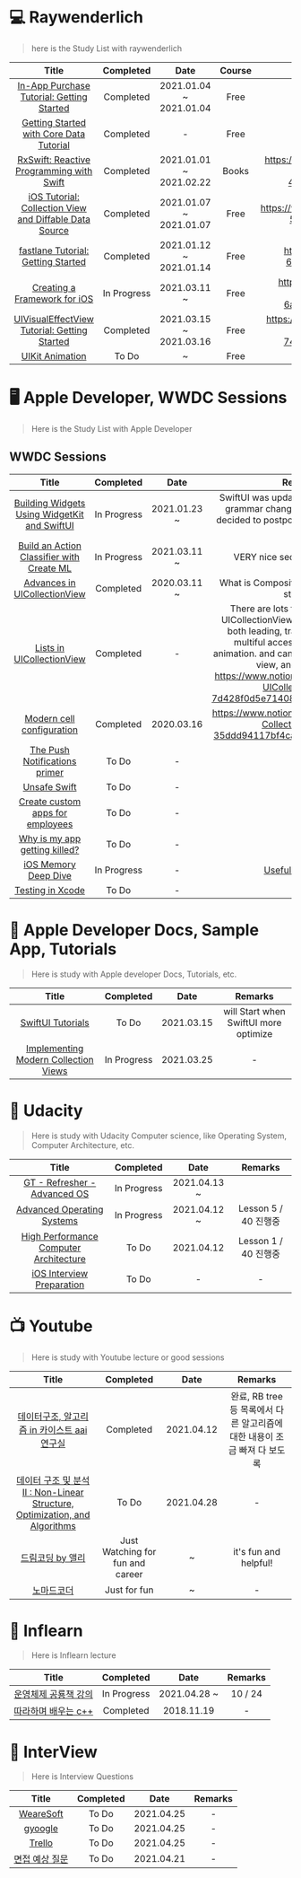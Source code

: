 # 💻 Raywenderlich

> here is the Study List with raywenderlich     

Title  | Completed | Date | Course | Remarks
:-----:|:---------:|:----:|:------:|:-------:|
[In-App Purchase Tutorial: Getting Started](https://www.raywenderlich.com/5456-in-app-purchase-tutorial-getting-started) | Completed | 2021.01.04 ~ 2021.01.04 | Free | 
[Getting Started with Core Data Tutorial](https://www.raywenderlich.com/7569-getting-started-with-core-data-tutorial) | Completed | - | Free |
[RxSwift: Reactive Programming with Swift](https://www.notion.so/odyflame/RxSwift-Reactive-Programming-with-Swift-45a7d7dff9464e309040aeea52e82f3e) | Completed | 2021.01.01 ~ 2021.02.22 | Books | https://www.notion.so/odyflame/RxSwift-Reactive-Programming-with-Swift-45a7d7dff9464e309040aeea52e82f3e
[iOS Tutorial: Collection View and Diffable Data Source](https://www.raywenderlich.com/8241072-ios-tutorial-collection-view-and-diffable-data-source) | Completed | 2021.01.07 ~ 2021.01.07 | Free | https://www.notion.so/odyflame/DiffableDataSource-5cdf757f3fe74c0fbde6e93019ade1b8
[fastlane Tutorial: Getting Started](https://www.raywenderlich.com/233168-fastlane-tutorial-getting-started) | Completed | 2021.01.12 ~ 2021.01.14 | Free | https://www.notion.so/odyflame/Fastlane-6f0b0ebcb13849deb6b92834dac0e50b
[Creating a Framework for iOS](https://www.raywenderlich.com/17753301-creating-a-framework-for-ios) | In Progress | 2021.03.11 ~ | Free | https://www.notion.so/odyflame/Creating-a-Framework-for-iOS-6a0a2273bc3e453a95dd194d82952652
[UIVisualEffectView Tutorial: Getting Started](https://www.raywenderlich.com/16125723-uivisualeffectview-tutorial-getting-started) | Completed | 2021.03.15 ~ 2021.03.16 | Free | https://www.notion.so/odyflame/Blur-Effect-with-UIVisualEffectView-74d1b1d1d6c6466ab527991b90cb0548
[UIKit Animation](https://www.raywenderlich.com/library?domain_ids%5B%5D=1&content_types%5B%5D=collection&sort_order=released_at) | To Do | ~ | Free |
     
# 🖥 Apple Developer, WWDC Sessions

> Here is the Study List with Apple Developer    
    
## WWDC Sessions
Title  | Completed | Date | Remarks 
:----:|:----------:|:-----:|:-----:|
[Building Widgets Using WidgetKit and SwiftUI](https://developer.apple.com/documentation/widgetkit/building_widgets_using_widgetkit_and_swiftui) | In Progress | 2021.01.23 ~ | SwiftUI was updated continuously, and grammar changed frequently, so we decided to postpone it a little and restart it. |
[Build an Action Classifier with Create ML](https://developer.apple.com/videos/play/wwdc2020/10043/) | In Progress | 2021.03.11 ~ | VERY nice sections.. interesting!
[Advances in UICollectionView](https://developer.apple.com/videos/play/wwdc2020/10097/) | Completed | 2020.03.11 ~ | What is Compositional Layout? need to study it..
[Lists in UICollectionView](https://developer.apple.com/videos/play/wwdc2020/10026/) | Completed | - | There are lots fo feature in iOS 14 UICollectionView. many accessaories, both leading, trailing cell. configure multiful accessaories, and swife animation. and can register header, footer view, and seperators.     https://www.notion.so/odyflame/List-in-UICollectionView-7d428f0d5e71408b997782ac97a15518
[Modern cell configuration](https://developer.apple.com/videos/play/wwdc2020/10027) | Completed | 2020.03.16 | https://www.notion.so/odyflame/Modern-Collection-Views-35ddd94117bf4caf8b14a5556e98542c
[The Push Notifications primer](https://developer.apple.com/videos/play/wwdc2020/10095/) | To Do | - | -
[Unsafe Swift](https://developer.apple.com/videos/play/wwdc2020/10648/) | To Do | - | -
[Create custom apps for employees](https://developer.apple.com/videos/play/wwdc2020/10222/) | To Do | - | -
[Why is my app getting killed?](https://developer.apple.com/videos/play/wwdc2020/10078/) | To Do | - | - 
[iOS Memory Deep Dive](https://developer.apple.com/videos/play/wwdc2018/416) | In Progress | - | [Usefull Reference](https://hcn1519.github.io/articles/2018-09/wwdc2018session416) 
[Testing in Xcode](https://developer.apple.com/videos/play/wwdc2019/413/) | To Do | - | -
      
# 📃 Apple Developer Docs, Sample App, Tutorials
     
> Here is study with Apple developer Docs, Tutorials, etc.

Title  | Completed | Date | Remarks 
:-----:|:---------:|:----:|:-------:|
[SwiftUI Tutorials](https://developer.apple.com/tutorials/swiftui) | To Do | 2021.03.15 | will Start when SwiftUI more optimize
[Implementing Modern Collection Views](https://developer.apple.com/documentation/uikit/views_and_controls/collection_views/implementing_modern_collection_views) | In Progress | 2021.03.25 | -
     
# 🏤 Udacity
     
> Here is study with Udacity Computer science, like Operating System, Computer Architecture, etc.

Title  | Completed | Date | Remarks 
:-----:|:---------:|:----:|:-------:|
[GT - Refresher - Advanced OS](https://classroom.udacity.com/courses/ud098) | In Progress | 2021.04.13 ~ | 
[Advanced Operating Systems](https://classroom.udacity.com/courses/ud189) | In Progress | 2021.04.12 ~  | Lesson 5 / 40 진행중
[High Performance Computer Architecture](https://classroom.udacity.com/courses/ud007) | To Do | 2021.04.12 | Lesson 1 / 40 진행중
[iOS Interview Preparation](https://classroom.udacity.com/courses/ud240) | To Do | - | -
      
# 📺 Youtube 

> Here is study with Youtube lecture or good sessions

Title  | Completed | Date | Remarks 
:-----:|:---------:|:----:|:-------:|
[데이터구조, 알고리즘 in 카이스트 aai 연구실 ](https://www.youtube.com/watch?v=yxbV3dLTWeM&list=PLbhbGI_ppZIQZIq1HiPM2rIBa_ikf9FWD&index=9&ab_channel=AAILabKaist) | Completed | 2021.04.12 | 완료, RB tree 등 목록에서 다른 알고리즘에 대한 내용이 조금 빠져 다 보도록 
[데이터 구조 및 분석 II : Non-Linear Structure, Optimization, and Algorithms](https://www.youtube.com/watch?v=SGa0qfYYB0k&list=PLbhbGI_ppZIS8EDpOliM7d8GA7wQqAs2q&ab_channel=AAILabKaist) | To Do | 2021.04.28 | -
[드림코딩 by 앨리](https://www.youtube.com/watch?v=wD8GnE_AJQQ&ab_channel=%EB%93%9C%EB%A6%BC%EC%BD%94%EB%94%A9by%EC%97%98%EB%A6%AC) | Just Watching for fun and career | ~ | it's fun and helpful!  
[노마드코더](https://www.youtube.com/watch?v=mwebn4D75Vg&ab_channel=%EB%85%B8%EB%A7%88%EB%93%9C%EC%BD%94%EB%8D%94NomadCoders) | Just for fun | ~ | -

# 📕 Inflearn

> Here is Inflearn lecture

Title | Completed | Date | Remarks
:----:|:---------:|:----:|:-------:|
[운영체제 공룡책 강의](https://www.inflearn.com/course/%EC%9A%B4%EC%98%81%EC%B2%B4%EC%A0%9C-%EA%B3%B5%EB%A3%A1%EC%B1%85-%EC%A0%84%EA%B3%B5%EA%B0%95%EC%9D%98/dashboard) | In Progress | 2021.04.28 ~  | 10 / 24
[따라하며 배우는 c++](https://www.inflearn.com/course/following-c-plus/dashboard) | Completed | 2018.11.19 | -

# 🔌 InterView

> Here is Interview Questions

Title | Completed | Date | Remarks
:----:|:---------:|:----:|:-------:|
[WeareSoft](https://github.com/gyoogle/tech-interview-for-developer) | To Do | 2021.04.25 | -
[gyoogle](https://github.com/gyoogle/tech-interview-for-developer) | To Do | 2021.04.25 | -
[Trello](https://trello.com/b/MugMXwGi/%EB%A9%B4%EC%A0%91%EC%A4%80%EB%B9%84%F0%9F%91%91) | To Do | 2021.04.25 | -
[면접 예상 질문](https://hyonee.tistory.com/136?category=913823) | To Do | 2021.04.21 | -
